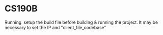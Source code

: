# CS190B
Running: setup the build file before building & running the project. It may be necessary to set the IP and "client_file_codebase" 